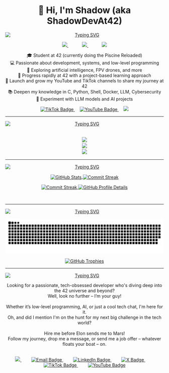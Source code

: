 <p align="center"> 
  <h1 align="center">👋 Hi, I'm Shadow (aka ShadowDevAt42)</h1>
</p>
<p align="center">
  <a href="https://github.com/ShadowDevAt42">
    <img src="https://readme-typing-svg.herokuapp.com/?size=23&pause=1000&duration=2000&repeat=true&lines=🧑‍💻+About+me&center=true&vCenter=true&width=500&height=40" alt="Typing SVG" style="display: block; margin: 0 auto;">
  </a>
</p>
<p align='center'>
  <a href="https://www.ditria.io">
    <img src="https://img.shields.io/badge/website-30363D?style=for-the-badge&logo=GitHub-Sponsors&logoColor=#white" />        
  </a>&nbsp;&nbsp;&nbsp;&nbsp;&nbsp;&nbsp;&nbsp;&nbsp;&nbsp;&nbsp;
  <a href="https://www.linkedin.com/in/flavio-di-tria-874a26328/">
    <img src="https://img.shields.io/badge/linkedin-%230077B5.svg?&style=for-the-badge&logo=linkedin&logoColor=white" />
  </a>&nbsp;&nbsp;&nbsp;&nbsp;&nbsp;&nbsp;&nbsp;&nbsp;&nbsp;&nbsp;
   <a href="mailto:shadowdevat42@pm.me" target="_blank">
    <img src="https://img.shields.io/badge/Email-6D4AFF?style=for-the-badge&logo=protonmail&logoColor=white" />
  </a>
</p>
<p align="center">
  🎓 Student at 42 (currently doing the Piscine Reloaded)<br>
  💻 Passionate about development, systems, and low-level programming<br>
  🧠 Exploring artificial intelligence, FPV drones, and more<br>
  🚀 Progress rapidly at 42 with a project-based learning approach<br>
  🎥 Launch and grow my YouTube and TikTok channels to share my journey at 42<br>
  📚 Deepen my knowledge in C, Python, Shell, Docker, LLM, Cybersecurity<br>
  🤖 Experiment with LLM models and AI projects
</p>
<p align="center" style="margin-top: 10px;">
  <a href="https://www.tiktok.com/@ShadowDevAt42" target="_blank">
    <img src="https://img.shields.io/badge/TikTok-30363D?style=for-the-badge&logo=tiktok&logoColor=white" alt="TikTok Badge"/>   
  </a>
  &nbsp;&nbsp;&nbsp;
  <a href="https://www.youtube.com/@ShadowDevAt42" target="_blank">
    <img src="https://img.shields.io/badge/YouTube-FF0000?style=for-the-badge&logo=youtube&logoColor=white" alt="YouTube Badge"/>
  </a>
  &nbsp;&nbsp;&nbsp;
  <a href="https://twitter.com/ShadowDevAt42" target="_blank">
    <img src="https://img.shields.io/badge/X-30363D?style=for-the-badge&logo=x&logoColor=white"/>
  </a>
</p>

---

<p align="center">
  <a href="https://github.com/ShadowDevAt42">
    <img src="https://readme-typing-svg.herokuapp.com/?size=23&pause=2000&duration=2500&repeat=true&lines=+👨‍💻+Languages+⚙️+Frameworks+🛠️+Techno&center=true&vCenter=true&width=500&height=40" alt="Typing SVG" style="display: block; margin: 0 auto;">
  </a>
  <br>
  <br>
  <a href="https://github.com/ShadowDevAt42">
      <img src="https://skillicons.dev/icons?i=c,cs,python,bash,lua,php,js,ts,html,css" />
    </a>
  <br>
  <a href="https://github.com/ShadowDevAt42">
      <img src="https://skillicons.dev/icons?i=wordpress,nextjs,django,symfony,pytorch,tensorflow" />
    </a>
  <br>
  <a href="https://github.com/ShadowDevAt42">
      <img src="https://skillicons.dev/icons?i=arch,debian,kali,arduino,docker,nginx,windows,apple,figma" />
    </a>
</p>

---

<p align="center">
  <a href="https://github.com/ShadowDevAt42">
    <img src="https://readme-typing-svg.herokuapp.com/?size=23&pause=2300&duration=2800&repeat=true&lines=🔥+Stats+and+Data:&center=true&vCenter=true&width=500&height=40" alt="Typing SVG" style="display: block; margin: 0 auto;">
  </a>
</p>
<p align="center">
  <a href="https://wakatime.com/@ShadowDevAt42">
    <img height=150 align="center" src="https://github-readme-stats.vercel.app/api?username=ShadowDevAt42&hide_border=true&hide_title=true&show_icons=true&include_all_commits=true&count_private=true&theme=radical" alt="GitHub Stats" />
  </a>
  <a href="https://wakatime.com/@ShadowDevAt42">
    <img height=150 align="center" src="https://github-readme-stats.vercel.app/api/wakatime?username=ShadowDevAt42&hide_border=true&hide_title=true&theme=radical" alt="Commit Streak" />
  </a>
</p>

<p align="center">
  <a href="https://wakatime.com/@ShadowDevAt42">
    <img height=150 align="center" src="https://github-readme-streak-stats.herokuapp.com/?user=ShadowDevAt42&hide_title=true&hide_border=true&hide_total_contributions=true&card_width=250&card_height=150&theme=radical" alt="Commit Streak" />
  </a>
  <a href="https://wakatime.com/@ShadowDevAt42">
    <img height=150 align="center" src="https://github-profile-summary-cards.vercel.app/api/cards/profile-details?username=ShadowDevAt42&show_owner=false&theme=radical" alt="GitHub Profile Details" />
  </a>
</p>
<br>

---

<p align="center">
  <a href="https://github.com/ShadowDevAt42">
    <img src="https://readme-typing-svg.herokuapp.com/?size=23&pause=2600&duration=3100&repeat=true&lines=🏆+Contrib+and+Trophies&center=true&vCenter=true&width=500&height=40" alt="Typing SVG" style="display: block; margin: 0 auto;">
  </a>
</p>
<p align="center">
  <picture>
    <source media="(prefers-color-scheme: dark)" srcset="https://raw.githubusercontent.com/ShadowDevAt42/ShadowDevAt42/output/github-contribution-grid-snake-dark.svg" />
    <source media="(prefers-color-scheme: light)" srcset="https://raw.githubusercontent.com/ShadowDevAt42/ShadowDevAt42/output/github-contribution-grid-snake.svg" />
    <img alt="github-snake" src="https://raw.githubusercontent.com/ShadowDevAt42/ShadowDevAt42/output/github-contribution-grid-snake.svg" />
  </picture>
</p>
<p align="center">
  <a href="https://github.com/ShadowDevAt42">
    <img src="https://github-profile-trophy.vercel.app/?username=ShadowDevAt42&title=-Issues,-Reviews,-Experience&theme=kimbie_dark&column=5&margin-w=15&margin-h=15&no-bg=true&no-frame=true" alt="GitHub Trophies" />
  </a>
</p>

---
<p align="center">
  <a href="https://github.com/ShadowDevAt42">
    <img src="https://readme-typing-svg.herokuapp.com/?size=23&pause=2600&duration=3100&repeat=true&lines=🚀+Shadow+Now+Available&center=true&vCenter=true&width=500&height=40" alt="Typing SVG" style="display: block; margin: 0 auto;">
  </a>
</p>
<p align="center">
Looking for a passionate, tech-obsessed developer who's diving deep into the 42 universe and beyond?
<br>Well, look no further – I’m your guy!<br>
<br>Whether it’s low-level programming, AI, or just a cool tech chat, I'm here for it. 
<br>Oh, and did I mention I'm on the hunt for my next big challenge in the tech world?
<br>
<br>Hire me before Elon sends me to Mars!
<br>Follow my journey, drop me a message, or send me a job offer – whatever floats your boat – on.<br>
</p>
<p align='center'>
  <br>
  <a href="https://www.ditria.io">
    <img src="https://img.shields.io/badge/website-30363D?style=for-the-badge&logo=GitHub-Sponsors&logoColor=#white" />        
  </a>&nbsp;&nbsp;&nbsp;&nbsp;&nbsp;&nbsp;&nbsp;
  <a href="mailto:shadowdevat42@pm.me" target="_blank">
    <img src="https://img.shields.io/badge/Email-6D4AFF?style=for-the-badge&logo=protonmail&logoColor=white" alt="Email Badge" />
  </a>&nbsp;&nbsp;&nbsp;&nbsp;&nbsp;&nbsp;&nbsp;
  <a href="https://www.linkedin.com/in/flavio-di-tria-874a26328/" target="_blank">
    <img src="https://img.shields.io/badge/linkedin-%230077B5.svg?&style=for-the-badge&logo=linkedin&logoColor=white" alt="LinkedIn Badge" />
  </a>&nbsp;&nbsp;&nbsp;&nbsp;&nbsp;&nbsp;&nbsp;
  <a href="https://twitter.com/ShadowDevAt42" target="_blank">
    <img src="https://img.shields.io/badge/X-30363D?style=for-the-badge&logo=x&logoColor=white" alt="X Badge"/>
  </a>&nbsp;&nbsp;&nbsp;&nbsp;&nbsp;&nbsp;&nbsp;
  <a href="https://www.tiktok.com/@ShadowDevAt42" target="_blank">
    <img src="https://img.shields.io/badge/TikTok-30363D?style=for-the-badge&logo=tiktok&logoColor=white" alt="TikTok Badge"/>
  </a>&nbsp;&nbsp;&nbsp;&nbsp;&nbsp;&nbsp;&nbsp;
  <a href="https://www.youtube.com/@ShadowDevAt42" target="_blank">
    <img src="https://img.shields.io/badge/YouTube-FF0000?style=for-the-badge&logo=youtube&logoColor=white" alt="YouTube Badge"/>
  </a>
</p>

